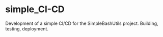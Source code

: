# simple_CI-CD
Development of a simple CI/CD for the SimpleBashUtils project. Building, testing, deployment.
